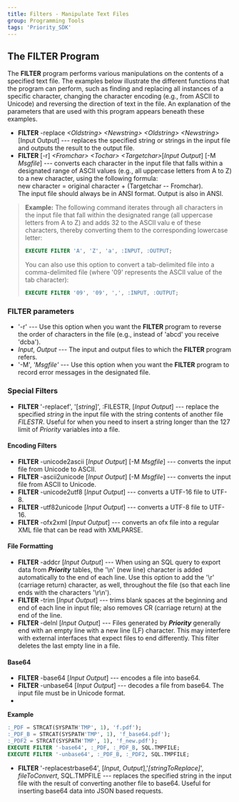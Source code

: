 ```yaml
---
title: Filters - Manipulate Text Files
group: Programming Tools
tags: 'Priority_SDK'
---
```


## The FILTER Program

The **FILTER** program performs various manipulations on the contents of a specified text file. The examples below illustrate the different functions that the program can perform, such as finding and replacing all instances of a specific character, changing the character encoding (e.g., from ASCII to Unicode) and reversing the direction of text in the file. An explanation of the parameters that are used with this program appears beneath these examples.

-   **FILTER** -replace *\<Oldstring\>* *\<Newstring\>* *\<Oldstring\>* *\<Newstring\>* \[Input Output\] ---
    replaces the specified string or strings in the input file and outputs the result to the output file.
-   **FILTER** \[-r\] *\<Fromchar> \<Tochar> \<Targetchar>*\[*Input
    Output*\] \[-M *Msgfile*\] --- converts each character in the input file that falls within a designated range of ASCII values (e.g., all uppercase letters from A to Z) to a new character, using the following formula:\
    new character = original character + (Targetchar -- Fromchar).\
    The input file should always be in ANSI format. Output is also in ANSI.

> **Example:** The following command iterates through all characters in the input file that fall within the designated range (all uppercase letters from A to Z) and adds 32 to the ASCII valu e of these characters, thereby converting them to the corresponding lowercase letter:
>
> ```sql
> EXECUTE FILTER 'A', 'Z', 'a', :INPUT, :OUTPUT;
> ```
>
> You can also use this option to convert a tab-delimited file into a comma-delimited file (where \'09\' represents the ASCII value of the tab character):
>
> ```sql
> EXECUTE FILTER '09', '09', ',', :INPUT, :OUTPUT;
> ```

### FILTER parameters 

-   \'-r\' --- Use this option when you want the **FILTER** program to
    reverse the order of characters in the file (e.g., instead of
    \'abcd\' you receive \'dcba\').
-   *Input*, *Output* --- The input and output files to which the
    **FILTER** program refers.
-   \'-M\', *\'Msgfile\'* --- Use this option when you want the
    **FILTER** program to record error messages in the designated file.

### Special Filters

-  **FILTER** '-replacef', '[*string*\]', :FILESTR, \[*Input Output*\] --- replace the specified *string* in the input file with the string contents of another file *FILESTR*. Useful for when you need to insert a string longer than the 127 limit of *Priority* variables into a file.


#### Encoding Filters

-   **FILTER** -unicode2ascii \[*Input Output*\] \[-M *Msgfile*\] ---
    converts the input file from Unicode to ASCII.
-   **FILTER** -ascii2unicode \[*Input Output*\] \[-M *Msgfile*\] ---
    converts the input file from ASCII to Unicode.
-   **FILTER** -unicode2utf8 \[*Input* *Output*\] --- converts a UTF-16
    file to UTF-8.
-   **FILTER** -utf82unicode \[*Input* *Output*\] --- converts a UTF-8
    file to UTF-16.
-   **FILTER** -ofx2xml \[*Input* *Output*\] --- converts an ofx file into a regular XML file that can be read with XMLPARSE.

#### File Formatting

-   **FILTER** -addcr \[*Input* *Output*\] --- When using an SQL query
    to export data from ***Priority*** tables, the \'\\n\' (new line)
    character is added automatically to the end of each line. Use this
    option to add the \'\\r\' (carriage return) character, as well,
    throughout the file (so that each line ends with the characters
    \'\\r\\n\').
-   **FILTER** -trim \[*Input* *Output*\] --- trims blank spaces at the
    beginning and end of each line in input file; also removes CR
    (carriage return) at the end of the line.
-   **FILTER** -delnl [*Input* *Output*\] --- Files generated by ***Priority*** generally end with an empty line with a new line (LF) character. This may interfere with external interfaces that expect files to end differently. This filter deletes the last empty line in a file.

#### Base64

-   **FILTER** -base64 [*Input* *Output*\] --- encodes a file into base64.
-   **FILTER** -unbase64 [*Input* *Output*\] --- decodes a file from base64. The input file must be in Unicode format.
-   
**Example**

```sql
:_PDF = STRCAT(SYSPATH'TMP', 1), 'f.pdf');
:_PDF_B = STRCAT(SYSPATH'TMP', 1), 'f_base64.pdf');
:_PDF2 = STRCAT(SYSPATH'TMP', 1), 'f_new.pdf');
EXECUTE FILTER '-base64', :_PDF, :_PDF_B, SQL.TMPFILE;
EXECUTE FILTER '-unbase64', :_PDF_B, :_PDF2, SQL.TMPFILE;
```
-  **FILTER** '-replacestrbase64', [*Input*, *Output*\],'*[stringToReplace\]*', *fileToConvert*, SQL.TMPFILE  --- replaces the specified string in the input file with the result of converting another file to base64. Useful for inserting base64 data into JSON based requests.


